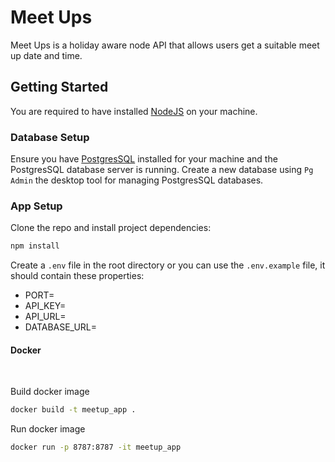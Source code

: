# Meet Ups

Meet Ups is a holiday aware node API that allows users get a suitable meet up date and time.

## Getting Started

You are required to have installed [NodeJS](https://nodejs.org/en/download) on your machine.

### Database Setup

Ensure you have [PostgresSQL](https://www.postgresql.org/download/) installed for your machine and the PostgresSQL database server is running.
Create a new database using `Pg Admin` the desktop tool for managing PostgresSQL databases.

### App Setup

Clone the repo and install project dependencies:

```sh
npm install
```

Create a `.env` file in the root directory or you can use the `.env.example` file, it should contain these properties:

- PORT=
- API_KEY=
- API_URL=
- DATABASE_URL=  

#### Docker

<br />

Build docker image  

```sh
docker build -t meetup_app .
```

Run docker image

```sh
docker run -p 8787:8787 -it meetup_app
```
